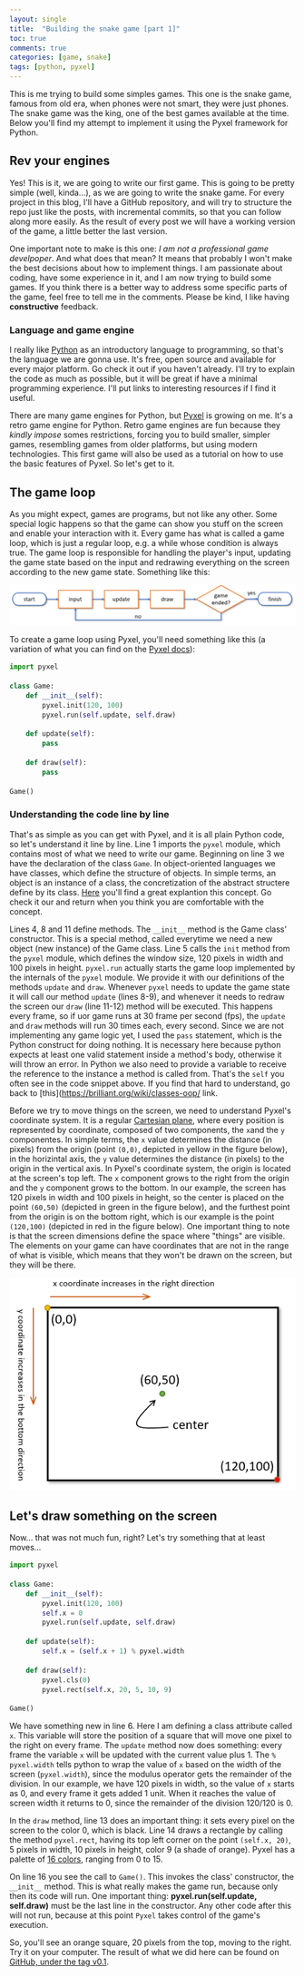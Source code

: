 ```yaml
---
layout: single
title:  "Building the snake game [part 1]"
toc: true
comments: true
categories: [game, snake]
tags: [python, pyxel]
---
```


This is me trying to build some simples games. This one is the snake game, famous from old era, when phones were not smart, they were just phones. The snake game was the king, one of the best games available at the time. Below you'll find my attempt to implement it using the Pyxel framework for Python.

## Rev your engines

Yes! This is it, we are going to write our first game. This is going to be pretty simple (well, kinda...), as we are going to write the snake game. For every project in this blog, I'll have a GitHub repository, and will try to structure the repo just like the posts, with incremental commits, so that you can follow along more easily. As the result of every post we will have a working version of the game, a little better the last version.

One important note to make is this one: *I am not a professional game develpoper*. And what does that mean? It means that probably I won't make the best decisions about how to implement things. I am passionate about coding, have some experience in it, and I am now trying to build some games. If you think there is a better way to address some specific parts of the game, feel free to tell me in the comments. Please be kind, I like having **constructive** feedback.

### Language and game engine

I really like [Python](https://www.python.org/) as an introductory language to programming, so that's the language we are gonna use. It's free, open source and available for every major platform. Go check it out if you haven't already. I'll try to explain the code as much as possible, but it will be great if have a minimal programming experience. I'll put links to interesting resources if I find it useful.

There are many game engines for Python, but [Pyxel](https://github.com/kitao/pyxel) is growing on me. It's a retro game engine for Python. Retro game engines are fun because they *kindly impose* somes restrictions, forcing you to build smaller, simpler games, resembling games from older platforms, but using modern technologies. This first game will also be used as a tutorial on how to use the basic features of Pyxel. So let's get to it.

## The game loop

As you might expect, games are programs, but not like any other. Some special logic happens so that the game can show you stuff on the screen and enable your interaction with it. Every game has what is called a game loop, which is just a regular loop, e.g. a while whose condition is always true. The game loop is responsible for handling the player's input, updating the game state based on the input and redrawing everything on the screen according to the new game state. Something like this:

![Game loop.](/assets/gameloop.png)

To create a game loop using Pyxel, you'll need something like this (a variation of what you can find on the [Pyxel docs](https://github.com/kitao/pyxel#how-to-use)):

```python
import pyxel

class Game:
    def __init__(self):
        pyxel.init(120, 100)
        pyxel.run(self.update, self.draw)

    def update(self):
        pass

    def draw(self):
        pass

Game()
```

### Understanding the code line by line

That's as simple as you can get with Pyxel, and it is all plain Python code, so let's understand it line by line. Line 1 imports the `pyxel` module, which contains most of what we need to write our game. Beginning on line 3 we have the declaration of the class `Game`. In object-oriented languages we have classes, which define the structure of objects. In simple terms, an object is an instance of a class, the concretization of the abstract structere define by its class. [Here](https://brilliant.org/wiki/classes-oop/) you'll find a great explantion this concept. Go check it our and return when you think you are comfortable with the concept.

Lines 4, 8 and 11 define methods. The `__init__` method is the Game class' constructor. This is a special method, called everytime we need a new object (new instance) of the Game class. Line 5 calls the `init` method from the `pyxel` module, which defines the window size, 120 pixels in width and 100 pixels in height. `pyxel.run` actually starts the game loop implemented by the internals of the `pyxel` module. We provide it with our definitions of the methods `update` and `draw`. Whenever `pyxel` needs to update the game state it will call our method `update` (lines 8-9), and whenever it needs to redraw the screen our `draw` (line 11-12) method will be executed. This happens every frame, so if uor game runs at 30 frame per second (fps), the `update` and `draw` methods will run 30 times each, every second. Since we are not implementing any game logic yet, I used the `pass` statement, which is the Python construct for doing nothing. It is necessary here because python expects at least one valid statement inside a method's body, otherwise it will throw an error. In Python we also need to provide a variable to receive the reference to the instance a method is called from. That's the `self` you often see in the code snippet above. If you find that hard to understand, go back to [this](https://brilliant.org/wiki/classes-oop/ link.

Before we try to move things on the screen, we need to understand Pyxel's coordinate system. It is a regular [Cartesian plane](https://en.wikipedia.org/wiki/Cartesian_coordinate_system), where every position is represented by coordinate, composed of two components, the `x`and the `y` componentes. In simple terms, the `x` value determines the distance (in pixels) from the origin (point `(0,0)`, depicted in yellow in the figure below), in the horizintal axis, the `y` value determines the distance (in pixels) to the origin in the vertical axis. In Pyxel's coordinate system, the origin is located at the screen's top left. The `x` component grows to the right from the origin and the `y` component grows to the bottom. In our example, the screen has 120 pixels in width and 100 pixels in height, so the center is placed on the point `(60,50)` (depicted in green in the figure below), and the furthest point from the origin is on the bottom right, which is our example is the point `(120,100)` (depicted in red in the figure below). One important thing to note is that the screen dimensions define the space where "things" are visible. The elements on your game can have coordinates that are not in the range of what is visible, which means that they won't be drawn on the screen, but they will be there.

![Coordinate system](/assets/gamescreen.png)

## Let's draw something on the screen

Now... that was not much fun, right? Let's try something that at least moves...

```python
import pyxel

class Game:
    def __init__(self):
        pyxel.init(120, 100)
        self.x = 0
        pyxel.run(self.update, self.draw)

    def update(self):
        self.x = (self.x + 1) % pyxel.width

    def draw(self):
        pyxel.cls(0)
        pyxel.rect(self.x, 20, 5, 10, 9)

Game()
```

We have something new in line 6. Here I am defining a class attribute called `x`. This variable will store the position of a square that will move one pixel to the right on every frame. The `update` method now does something: every frame the variable `x` will be updated with the current value plus 1. The `% pyxel.width` tells python to wrap the value of `x` based on the width of the screen (`pyxel.width`), since the modulus operator gets the remainder of the division. In our example, we have 120 pixels in width, so the value of `x` starts as 0, and every frame it gets added 1 unit. When it reaches the value of screen width it returns to 0, since the remainder of the division 120/120 is 0.

In the `draw` method, line 13 does an important thing: it sets every pixel on the screen to the color 0, which is black. Line 14 draws a rectangle by calling the method `pyxel.rect`, having its top left corner on the point `(self.x, 20)`, 5 pixels in width, 10 pixels in height, color 9 (a shade of orange). Pyxel has a palette of [16 colors](https://github.com/kitao/pyxel#color-palette), ranging from 0 to 15.

On line 16 you see the call to `Game()`. This invokes the class' constructor, the `__init__` method. This is what really makes the game run, because only then its code will run. One important thing: **pyxel.run(self.update, self.draw)** must be the last line in the constructor. Any other code after this will not run, because at this point `Pyxel` takes control of the game's execution.

So, you'll see an orange square, 20 pixels from the top, moving to the right. Try it on your computer. The result of what we did here can be found on [GitHub, under the tag v0.1](https://github.com/emanoelbarreiros/pyxelsnake/tree/v0.1).
